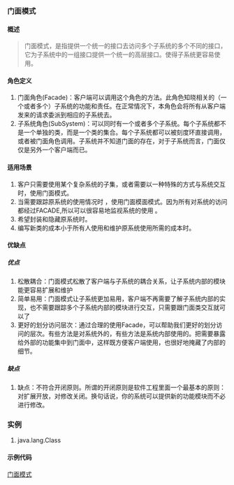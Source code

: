 ### 门面模式
#### 概述
> 门面模式，是指提供一个统一的接口去访问多个子系统的多个不同的接口，它为子系统中的一组接口提供一个统一的高层接口。使得子系统更容易使用。

#### 角色定义
1. 门面角色(Facade)：客户端可以调用这个角色的方法。此角色知晓相关的（一个或者多个）子系统的功能和责任。在正常情况下，本角色会将所有从客户端发来的请求委派到相应的子系统去。
2. 子系统角色(SubSystem)：可以同时有一个或者多个子系统。每个子系统都不是一个单独的类，而是一个类的集合。每个子系统都可以被刻度环直接调用，或者被门面角色调用。子系统并不知道门面的存在，对于子系统而言，门面仅仅是另外一个客户端而已。

#### 适用场景
1. 客户只需要使用某个复杂系统的子集，或者需要以一种特殊的方式与系统交互时，使用门面模式。
2. 当需要跟踪原系统的使用情况时 ，使用门面模面模式。因为所有对系统的访问都经过FACADE,所以可以很容易地监视系统的使用 。
3. 希望封装和隐藏原系统时。
4. 编写新类的成本小于所有人使用和维护原系统使用所需的成本时。

#### 优缺点
##### 优点
1. 松散耦合：门面模式松散了客户端与子系统的耦合关系，让子系统内部的模块能更容易扩展和维护
2. 简单易用：门面模式让子系统更加易用，客户端不再需要了解子系统内部的实现，也不需要跟踪多个子系统内部的模块进行交互，只需要跟门面类交互就可以了
3. 更好的划分访问层次：通过合理的使用Facade，可以帮助我们更好的划分访问的层次。有些方法是对系统外的，有些方法是系统内部使用的。把需要暴露给外部的功能集中到门面中，这样既方便客户端使用，也很好地掩藏了内部的细节。

##### 缺点
1. 缺点：不符合开闭原则。所谓的开闭原则是软件工程里面一个最基本的原则：对扩展开放，对修改关闭。换句话说，你的系统可以提供新的功能模块而不必进行修改。

### 实例
1. java.lang.Class

#### 示例代码
[门面模式](../src/facade/FacadeTest.java)